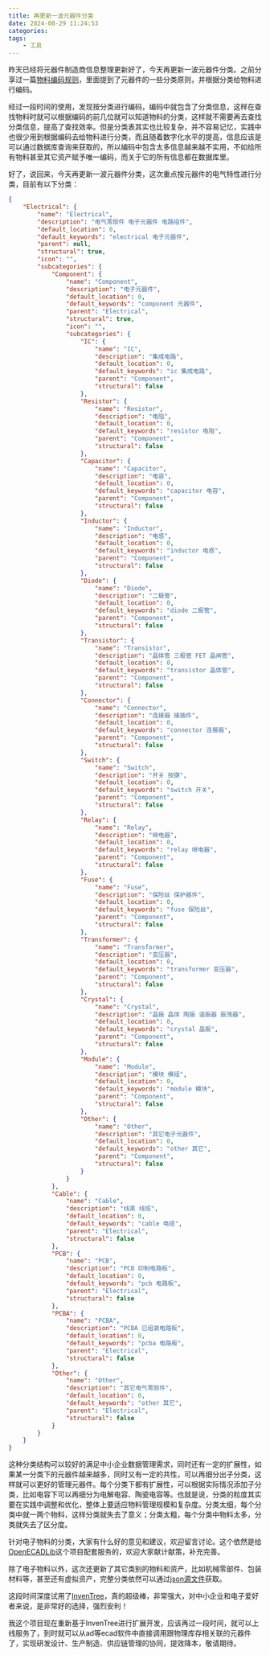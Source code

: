 ```yaml
---
title: 再更新一波元器件分类
date: 2024-08-29 11:24:53
categories:
tags:
    - 工具
---
```



昨天已经将元器件制造商信息整理更新好了，今天再更新一波元器件分类。之前分享过一篇[物料编码规则](https://mp.weixin.qq.com/s?__biz=MzA3NzMyNTIyOA==&mid=2651481278&idx=2&sn=7d0ae783a98f54766275ab0f5e556f9c&chksm=84ad727db3dafb6b105110cb110596c436156acd0693dd1a14567a02465b16f80a62bf2702a4#rd)，里面提到了元器件的一些分类原则，并根据分类给物料进行编码。

经过一段时间的使用，发现按分类进行编码，编码中就包含了分类信息，这样在查找物料时就可以根据编码的前几位就可以知道物料的分类，这样就不需要再去查找分类信息，提高了查找效率。但是分类表其实也比较复杂，并不容易记忆，实践中也很少用到根据编码去给物料进行分类，而且随着数字化水平的提高，信息应该是可以通过数据库查询来获取的，所以编码中包含太多信息越来越不实用，不如给所有物料甚至其它资产赋予唯一编码，而关于它的所有信息都在数据库里。

好了，说回来，今天再更新一波元器件分类，这次重点按元器件的电气特性进行分类，目前有以下分类：

<!-- more -->

```json
{
    "Electrical": {
        "name": "Electrical",
        "description": "电气零部件 电子元器件 电路组件",
        "default_location": 0,
        "default_keywords": "electrical 电子元器件",
        "parent": null,
        "structural": true,
        "icon": "",
        "subcategories": {
            "Component": {
                "name": "Component",
                "description": "电子元器件",
                "default_location": 0,
                "default_keywords": "component 元器件",
                "parent": "Electrical",
                "structural": true,
                "icon": "",
                "subcategories": {
                    "IC": {
                        "name": "IC",
                        "description": "集成电路",
                        "default_location": 0,
                        "default_keywords": "ic 集成电路",
                        "parent": "Component",
                        "structural": false
                    },
                    "Resistor": {
                        "name": "Resistor",
                        "description": "电阻",
                        "default_location": 0,
                        "default_keywords": "resistor 电阻",
                        "parent": "Component",
                        "structural": false
                    },
                    "Capacitor": {
                        "name": "Capacitor",
                        "description": "电容",
                        "default_location": 0,
                        "default_keywords": "capacitor 电容",
                        "parent": "Component",
                        "structural": false
                    },
                    "Inductor": {
                        "name": "Inductor",
                        "description": "电感",
                        "default_location": 0,
                        "default_keywords": "inductor 电感",
                        "parent": "Component",
                        "structural": false
                    },
                    "Diode": {
                        "name": "Diode",
                        "description": "二极管",
                        "default_location": 0,
                        "default_keywords": "diode 二极管",
                        "parent": "Component",
                        "structural": false
                    },
                    "Transistor": {
                        "name": "Transistor",
                        "description": "晶体管 三极管 FET 晶闸管",
                        "default_location": 0,
                        "default_keywords": "transistor 晶体管",
                        "parent": "Component",
                        "structural": false
                    },
                    "Connector": {
                        "name": "Connector",
                        "description": "连接器 接插件",
                        "default_location": 0,
                        "default_keywords": "connector 连接器",
                        "parent": "Component",
                        "structural": false
                    },
                    "Switch": {
                        "name": "Switch",
                        "description": "开关 按键",
                        "default_location": 0,
                        "default_keywords": "switch 开关",
                        "parent": "Component",
                        "structural": false
                    },
                    "Relay": {
                        "name": "Relay",
                        "description": "继电器",
                        "default_location": 0,
                        "default_keywords": "relay 继电器",
                        "parent": "Component",
                        "structural": false
                    },
                    "Fuse": {
                        "name": "Fuse",
                        "description": "保险丝 保护器件",
                        "default_location": 0,
                        "default_keywords": "fuse 保险丝",
                        "parent": "Component",
                        "structural": false
                    },
                    "Transformer": {
                        "name": "Transformer",
                        "description": "变压器",
                        "default_location": 0,
                        "default_keywords": "transformer 变压器",
                        "parent": "Component",
                        "structural": false
                    },
                    "Crystal": {
                        "name": "Crystal",
                        "description": "晶振 晶体 陶振 谐振器 振荡器",
                        "default_location": 0,
                        "default_keywords": "crystal 晶振",
                        "parent": "Component",
                        "structural": false
                    },
                    "Module": {
                        "name": "Module",
                        "description": "模块 模组",
                        "default_location": 0,
                        "default_keywords": "module 模块",
                        "parent": "Component",
                        "structural": false
                    },
                    "Other": {
                        "name": "Other",
                        "description": "其它电子元器件",
                        "default_location": 0,
                        "default_keywords": "other 其它",
                        "parent": "Component",
                        "structural": false
                    }
                }
            },
            "Cable": {
                "name": "Cable",
                "description": "线束 线缆",
                "default_location": 0,
                "default_keywords": "cable 电缆",
                "parent": "Electrical",
                "structural": false
            },
            "PCB": {
                "name": "PCB",
                "description": "PCB 印制电路板",
                "default_location": 0,
                "default_keywords": "pcb 电路板",
                "parent": "Electrical",
                "structural": false
            },
            "PCBA": {
                "name": "PCBA",
                "description": "PCBA 已组装电路板",
                "default_location": 0,
                "default_keywords": "pcba 电路板",
                "parent": "Electrical",
                "structural": false
            },
            "Other": {
                "name": "Other",
                "description": "其它电气零部件",
                "default_location": 0,
                "default_keywords": "other 其它",
                "parent": "Electrical",
                "structural": false
            }
        }
    }
}
```

这种分类结构可以较好的满足中小企业数据管理需求，同时还有一定的扩展性，如果某一分类下的元器件越来越多，同时又有一定的共性，可以再细分出子分类，这样就可以更好的管理元器件。每个分类下都有扩展性，可以根据实际情况添加子分类，比如电容下可以再细分为电解电容、陶瓷电容等。也就是说，分类的粒度其实要在实践中调整和优化，整体上要适应物料管理规模和复杂度。分类太细，每个分类中就一两个物料，这样分类就失去了意义；分类太粗，每个分类中物料太多，分类就失去了区分度。

针对电子物料的分类，大家有什么好的意见和建议，欢迎留言讨论。这个依然是给[OpenECADLib](https://github.com/boringhex-top/OpenECADLib)这个项目配套服务的，欢迎大家献计献策，补充完善。

除了电子物料以外，这次还更新了其它类别的物料和资产，比如机械零部件、包装材料等，甚至还有虚拟资产，完整分类依然可以通过[json源文件](https://raw.githubusercontent.com/boringhex-top/OpenECADLib/main/components/categories.json)获取。

这段时间深度试用了[InvenTree](https://github.com/inventree/inventree)，真的超级棒，非常强大，对中小企业和电子爱好者来说，是非常好的选择，强烈安利！

我这个项目现在重新基于InvenTree进行扩展开发，应该再过一段时间，就可以上线服务了，到时就可以从ad等ecad软件中直接调用跟物理库存相关联的元器件了，实现研发设计、生产制造、供应链管理的协同，提效降本，敬请期待。